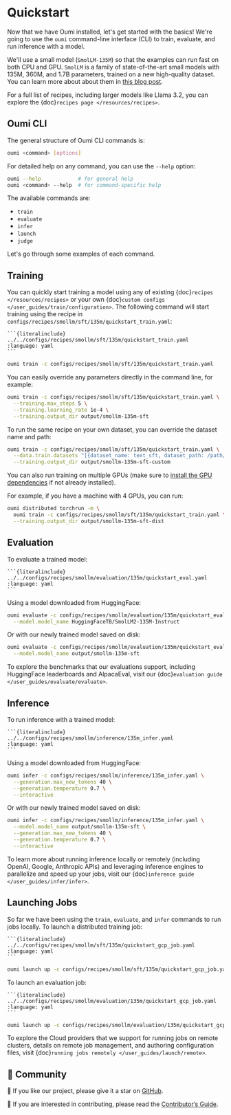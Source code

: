 # Quickstart

Now that we have Oumi installed, let's get started with the basics! We're going to use the `oumi` command-line interface (CLI) to train, evaluate, and run inference with a model.

We'll use a small model (`SmolLM-135M`) so that the examples can run fast on both CPU and GPU. `SmolLM` is a family of state-of-the-art small models with 135M, 360M, and 1.7B parameters, trained on a new high-quality dataset. You can learn more about about them in [this blog post](https://huggingface.co/blog/smollm).

For a full list of recipes, including larger models like Llama 3.2, you can explore the {doc}`recipes page </resources/recipes>`.

## Oumi CLI

The general structure of Oumi CLI commands is:

```bash
oumi <command> [options]
```

For detailed help on any command, you can use the `--help` option:

```bash
oumi --help            # for general help
oumi <command> --help  # for command-specific help
```

The available commands are:

- `train`
- `evaluate`
- `infer`
- `launch`
- `judge`

Let's go through some examples of each command.

## Training

You can quickly start training a model using any of existing {doc}`recipes </resources/recipes>` or your own {doc}`custom configs </user_guides/train/configuration>`. The following command will start training using the recipe in `configs/recipes/smollm/sft/135m/quickstart_train.yaml`:

````{dropdown} configs/recipes/smollm/sft/135m/quickstart_train.yaml
```{literalinclude} ../../configs/recipes/smollm/sft/135m/quickstart_train.yaml
:language: yaml
```
````

```bash
oumi train -c configs/recipes/smollm/sft/135m/quickstart_train.yaml
```

You can easily override any parameters directly in the command line, for example:

```bash
oumi train -c configs/recipes/smollm/sft/135m/quickstart_train.yaml \
  --training.max_steps 5 \
  --training.learning_rate 1e-4 \
  --training.output_dir output/smollm-135m-sft
```

To run the same recipe on your own dataset, you can override the dataset name and path:

```bash
oumi train -c configs/recipes/smollm/sft/135m/quickstart_train.yaml \
  --data.train.datasets "[{dataset_name: text_sft, dataset_path: /path/to/local/dataset}]" \
  --training.output_dir output/smollm-135m-sft-custom
```

You can also run training on multiple GPUs (make sure to [install the GPU dependencies](/get_started/installation.md#optional-dependencies) if not already installed).

For example, if you have a machine with 4 GPUs, you can run:

```bash
oumi distributed torchrun -m \
  oumi train -c configs/recipes/smollm/sft/135m/quickstart_train.yaml \
  --training.output_dir output/smollm-135m-sft-dist
```


## Evaluation

To evaluate a trained model:

````{dropdown} configs/recipes/smollm/evaluation/135m/quickstart_eval.yaml
```{literalinclude} ../../configs/recipes/smollm/evaluation/135m/quickstart_eval.yaml
:language: yaml
```
````

Using a model downloaded from HuggingFace:

```bash
oumi evaluate -c configs/recipes/smollm/evaluation/135m/quickstart_eval.yaml \
  --model.model_name HuggingFaceTB/SmolLM2-135M-Instruct
```

Or with our newly trained model saved on disk:

```bash
oumi evaluate -c configs/recipes/smollm/evaluation/135m/quickstart_eval.yaml \
  --model.model_name output/smollm-135m-sft
```

To explore the benchmarks that our evaluations support, including HuggingFace leaderboards and AlpacaEval, visit our {doc}`evaluation guide </user_guides/evaluate/evaluate>`.

## Inference

To run inference with a trained model:

````{dropdown} configs/recipes/smollm/inference/135m_infer.yaml
```{literalinclude} ../../configs/recipes/smollm/inference/135m_infer.yaml
:language: yaml
```
````

Using a model downloaded from HuggingFace:

```bash
oumi infer -c configs/recipes/smollm/inference/135m_infer.yaml \
  --generation.max_new_tokens 40 \
  --generation.temperature 0.7 \
  --interactive
```

Or with our newly trained model saved on disk:

```bash
oumi infer -c configs/recipes/smollm/inference/135m_infer.yaml \
  --model.model_name output/smollm-135m-sft \
  --generation.max_new_tokens 40 \
  --generation.temperature 0.7 \
  --interactive
```

To learn more about running inference locally or remotely (including OpenAI, Google, Anthropic APIs) and leveraging inference engines to parallelize and speed up your jobs, visit our {doc}`inference guide </user_guides/infer/infer>`.

## Launching Jobs

So far we have been using the `train`, `evaluate`, and `infer` commands to run jobs locally.
To launch a distributed training job:

````{dropdown} configs/recipes/smollm/sft/135m/quickstart_gcp_job.yaml
```{literalinclude} ../../configs/recipes/smollm/sft/135m/quickstart_gcp_job.yaml
:language: yaml
```
````

```bash
oumi launch up -c configs/recipes/smollm/sft/135m/quickstart_gcp_job.yaml
```

To launch an evaluation job:

````{dropdown} configs/recipes/smollm/evaluation/135m/quickstart_gcp_job.yaml
```{literalinclude} ../../configs/recipes/smollm/evaluation/135m/quickstart_gcp_job.yaml
:language: yaml
```
````

```bash
oumi launch up -c configs/recipes/smollm/evaluation/135m/quickstart_gcp_job.yaml
```

To explore the Cloud providers that we support for running jobs on remote clusters, details on remote job management, and authoring configuration files, visit {doc}`running jobs remotely </user_guides/launch/remote>`.

## 🔗 Community

🌟 If you like our project, please give it a star on [GitHub](https://github.com/oumi-ai/oumi).

👋 If you are interested in contributing, please read the [Contributor’s Guide](/development/contributing).
